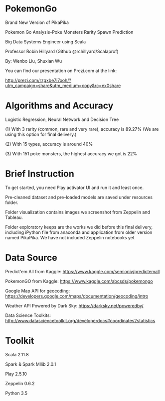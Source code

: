 # PokemonGo

Brand New Version of PikaPika

Pokemon Go Analysis-Poke Monsters Rarity Spawn Prediction

Big Data Systems Engineer using Scala

Professor Robin Hillyard (Github @rchillyard/Scalaprof)

By: Wenbo Liu, Shuxian Wu
     
You can find our presentation on Prezi.com at the link:

http://prezi.com/rzgxbe7i7xoh/?utm_campaign=share&utm_medium=copy&rc=ex0share

# Algorithms and Accuracy

Logistic Regression, Neural Network and Decision Tree

  (1) With 3 rarity (common, rare and very rare), accuracy is 89.27% (We are using this option for final delivery.)
     
  (2) With 15 types, accuracy is around 40%
     
  (3) With 151 poke monsters, the highest accuracy we got is 22%

# Brief Instruction

To get started, you need Play activator UI and run it and least once. 

Pre-cleaned dataset and pre-loaded models are saved under resources folder.

Folder visualization contains images we screenshot from Zeppelin and Tableau.

Folder exploratory keeps are the works we did before this final delivery, including iPython file from anaconda and application from older version named PikaPika. We have not included Zeppelin notebooks yet

# Data Source

Predict'em All from Kaggle: https://www.kaggle.com/semioniy/predictemall

PokemonGO from Kaggle: https://www.kaggle.com/abcsds/pokemongo

Google Map API for geocoding: https://developers.google.com/maps/documentation/geocoding/intro

Weather API Powered by Dark Sky: https://darksky.net/poweredby/

Data Science Toolkits: http://www.datasciencetoolkit.org/developerdocs#coordinates2statistics

# Toolkit

Scala 2.11.8

Spark & Spark Mllib 2.0.1

Play 2.5.10

Zeppelin 0.6.2

Python 3.5     

